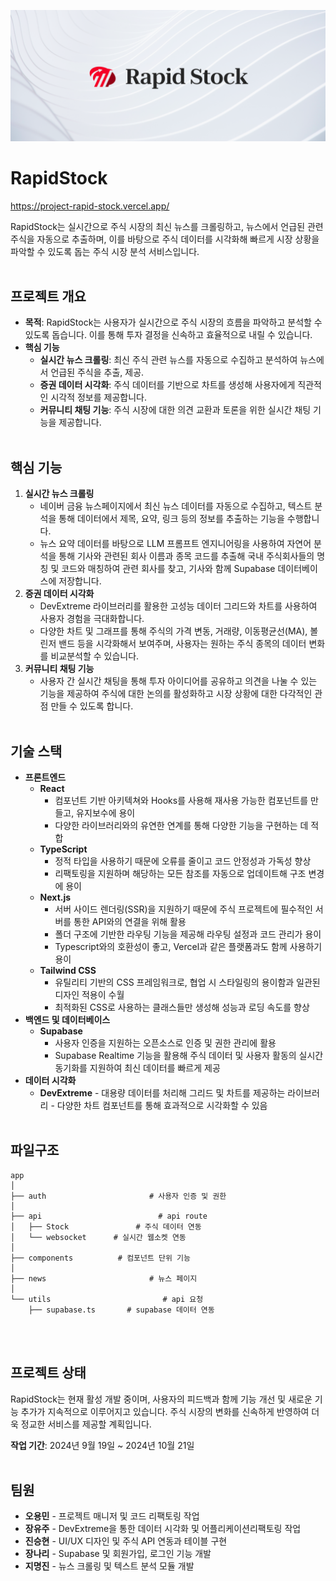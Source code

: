 ![Logo](/public/images/README_thumbnail.png)

# RapidStock

https://project-rapid-stock.vercel.app/

RapidStock는 실시간으로 주식 시장의 최신 뉴스를 크롤링하고, 뉴스에서 언급된 관련 주식을 자동으로 추출하며, 이를 바탕으로 주식 데이터를 시각화해 빠르게 시장 상황을 파악할 수 있도록 돕는 주식 시장 분석 서비스입니다.
<br><br>

## 프로젝트 개요

- **목적**: RapidStock는 사용자가 실시간으로 주식 시장의 흐름을 파악하고 분석할 수 있도록 돕습니다. 이를 통해 투자 결정을 신속하고 효율적으로 내릴 수 있습니다.
- **핵심 기능**
  - **실시간 뉴스 크롤링**: 최신 주식 관련 뉴스를 자동으로 수집하고 분석하여 뉴스에서 언급된 주식을 추출, 제공.
  - **증권 데이터 시각화**: 주식 데이터를 기반으로 차트를 생성해 사용자에게 직관적인 시각적 정보를 제공합니다.
  - **커뮤니티 채팅 기능**: 주식 시장에 대한 의견 교환과 토론을 위한 실시간 채팅 기능을 제공합니다.
    <br><br>

## 핵심 기능

1. **실시간 뉴스 크롤링**
   - 네이버 금융 뉴스페이지에서 최신 뉴스 데이터를 자동으로 수집하고, 텍스트 분석을 통해 데이터에서 제목, 요약, 링크 등의 정보를 추출하는 기능을 수행합니다.
   - 뉴스 요약 데이터를 바탕으로 LLM 프롬프트 엔지니어링을 사용하여 자연어 분석을 통해 기사와 관련된 회사 이름과 종목 코드를 추출해 국내 주식회사들의 명칭 및 코드와 매칭하여 관련 회사를 찾고, 기사와 함께 Supabase 데이터베이스에 저장합니다.
2. **증권 데이터 시각화**
   - DevExtreme 라이브러리를 활용한 고성능 데이터 그리드와 차트를 사용하여 사용자 경험을 극대화합니다.
   - 다양한 차트 및 그래프를 통해 주식의 가격 변동, 거래량, 이동평균선(MA), 볼린저 밴드 등을 시각화해서 보여주며, 사용자는 원하는 주식 종목의 데이터 변화를 비교분석할 수 있습니다.
3. **커뮤니티 채팅 기능**
   - 사용자 간 실시간 채팅을 통해 투자 아이디어를 공유하고 의견을 나눌 수 있는 기능을 제공하여 주식에 대한 논의를 활성화하고 시장 상황에 대한 다각적인 관점 만들 수 있도록 합니다.
     <br><br>

## 기술 스택

- **프론트엔드**
  - **React**
    - 컴포넌트 기반 아키텍쳐와 Hooks를 사용해 재사용 가능한 컴포넌트를 만들고, 유지보수에 용이
    - 다양한 라이브러리와의 유연한 연계를 통해 다양한 기능을 구현하는 데 적합
  - **TypeScript**
    - 정적 타입을 사용하기 때문에 오류를 줄이고 코드 안정성과 가독성 향상
    - 리팩토링을 지원하며 해당하는 모든 참조를 자동으로 업데이트해 구조 변경에 용이
  - **Next.js**
    - 서버 사이드 렌더링(SSR)을 지원하기 때문에 주식 프로젝트에 필수적인 서버를 통한 API와의 연결을 위해 활용
    - 폴더 구조에 기반한 라우팅 기능을 제공해 라우팅 설정과 코드 관리가 용이
    - Typescript와의 호환성이 좋고, Vercel과 같은 플랫폼과도 함께 사용하기 용이
  - **Tailwind CSS**
    - 유틸리티 기반의 CSS 프레임워크로, 협업 시 스타일링의 용이함과 일관된 디자인 적용이 수월
    - 최적화된 CSS로 사용하는 클래스들만 생성해 성능과 로딩 속도를 향상
- **백엔드 및 데이터베이스**
  - **Supabase**
    - 사용자 인증을 지원하는 오픈소스로 인증 및 권한 관리에 활용
    - Supabase Realtime 기능을 활용해 주식 데이터 및 사용자 활동의 실시간 동기화를 지원하여 최신 데이터를 빠르게 제공
- **데이터 시각화**
  - **DevExtreme** - 대용량 데이터를 처리해 그리드 및 차트를 제공하는 라이브러리 - 다양한 차트 컴포넌트를 통해 효과적으로 시각화할 수 있음
    <br><br>

## 파일구조

```
app
│
├── auth                       # 사용자 인증 및 권한
│
├── api                          # api route
│   ├── Stock               # 주식 데이터 연동
│   └── websocket      # 실시간 웹소켓 연동
│
├── components          # 컴포넌트 단위 기능
│
├── news                       # 뉴스 페이지
│
└── utils                         # api 요청
    ├── supabase.ts       # supabase 데이터 연동
```

<br><br>

## 프로젝트 상태

RapidStock는 현재 활성 개발 중이며, 사용자의 피드백과 함께 기능 개선 및 새로운 기능 추가가 지속적으로 이루어지고 있습니다. 주식 시장의 변화를 신속하게 반영하여 더욱 정교한 서비스를 제공할 계획입니다.

**작업 기간**: 2024년 9월 19일 ~ 2024년 10월 21일
<br><br>

## 팀원

- **오용민** - 프로젝트 매니저 및 코드 리팩토링 작업
- **장유주** - DevExtreme을 통한 데이터 시각화 및 어플리케이션리팩토링 작업
- **진승현** - UI/UX 디자인 및 주식 API 연동과 테이블 구현
- **장나리** - Supabase 및 회원가입, 로그인 기능 개발
- **지명진** - 뉴스 크롤링 및 텍스트 분석 모듈 개발
  <br><br>
